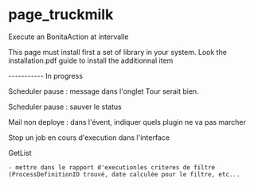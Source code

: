 # page_truckmilk
Execute an BonitaAction at intervalle


This page must install first a set of library in your system.
Look the installation.pdf guide to install the additionnal item



----------- In progress


  Scheduler pause : message dans l'onglet Tour serait bien.

  Scheduler pause : sauver le status 

  Mail non deploye : dans l'évent, indiquer quels plugin ne va pas marcher

  Stop un job en cours d'execution dans l'interface

  GetList

    - mettre dans le rapport d'executionles criteres de filtre (ProcessDefinitionID trouvé, date calculée pour le filtre, etc...
